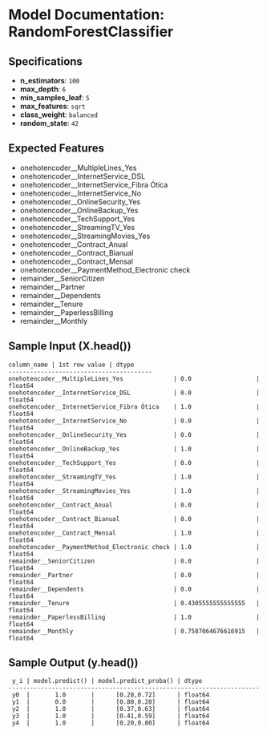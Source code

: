 # Model Documentation: RandomForestClassifier

## Specifications
- **n_estimators**: `100`
- **max_depth**: `6`
- **min_samples_leaf**: `5`
- **max_features**: `sqrt`
- **class_weight**: `balanced`
- **random_state**: `42`

## Expected Features
- onehotencoder__MultipleLines_Yes
- onehotencoder__InternetService_DSL
- onehotencoder__InternetService_Fibra Ótica
- onehotencoder__InternetService_No
- onehotencoder__OnlineSecurity_Yes
- onehotencoder__OnlineBackup_Yes
- onehotencoder__TechSupport_Yes
- onehotencoder__StreamingTV_Yes
- onehotencoder__StreamingMovies_Yes
- onehotencoder__Contract_Anual
- onehotencoder__Contract_Bianual
- onehotencoder__Contract_Mensal
- onehotencoder__PaymentMethod_Electronic check
- remainder__SeniorCitizen
- remainder__Partner
- remainder__Dependents
- remainder__Tenure
- remainder__PaperlessBilling
- remainder__Monthly

## Sample Input (X.head())
```
column_name | 1st row value | dtype
----------------------------------------
onehotencoder__MultipleLines_Yes              | 0.0                  | float64
onehotencoder__InternetService_DSL            | 0.0                  | float64
onehotencoder__InternetService_Fibra Ótica    | 1.0                  | float64
onehotencoder__InternetService_No             | 0.0                  | float64
onehotencoder__OnlineSecurity_Yes             | 0.0                  | float64
onehotencoder__OnlineBackup_Yes               | 1.0                  | float64
onehotencoder__TechSupport_Yes                | 0.0                  | float64
onehotencoder__StreamingTV_Yes                | 1.0                  | float64
onehotencoder__StreamingMovies_Yes            | 1.0                  | float64
onehotencoder__Contract_Anual                 | 0.0                  | float64
onehotencoder__Contract_Bianual               | 0.0                  | float64
onehotencoder__Contract_Mensal                | 1.0                  | float64
onehotencoder__PaymentMethod_Electronic check | 1.0                  | float64
remainder__SeniorCitizen                      | 0.0                  | float64
remainder__Partner                            | 0.0                  | float64
remainder__Dependents                         | 0.0                  | float64
remainder__Tenure                             | 0.4305555555555555   | float64
remainder__PaperlessBilling                   | 1.0                  | float64
remainder__Monthly                            | 0.7587064676616915   | float64
```

## Sample Output (y.head())
```
 y_i | model.predict() | model.predict_proba() | dtype
----------------------------------------------------------------------
 y0  |       1.0       |      [0.28,0.72]      | float64
 y1  |       0.0       |      [0.80,0.20]      | float64
 y2  |       1.0       |      [0.37,0.63]      | float64
 y3  |       1.0       |      [0.41,0.59]      | float64
 y4  |       1.0       |      [0.20,0.80]      | float64
```
